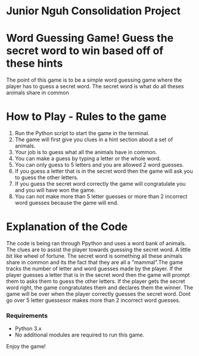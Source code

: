 # Junior Nguh Consolidation Project 

# Word Guessing Game! Guess the secret word to win based off of these hints

The point of this game is to be a simple word guessing game where the player has to guess a secret word. The secret word is what do all theses animals share in common

# How to Play - Rules to the game

1. Run the Python script to start the game in the terminal.
2. The game will first give you clues in a hint section about a set of animals.
3. Your job is to guess what all the animals have in common.
4. You can make a guess by typing a letter or the whole word.
5. You can only guess to 5 letters and you are allowed 2 word guesses.
6. If you guess a letter that is in the secret word then the game will ask you to guess the other letters.
7. If you guess the secret word correctly the game will congratulate you and you will have won the game.
8. You can not make more than 5 letter guesses or more than 2 incorrect word guesses because the game will end.

# Explanation of the Code

The code is being ran through Ppython and uses a word bank of animals. The clues are to assist the player towards guessing the secret word. A little bit like wheel of fortune. The secret word is something all these animals share in common and its the fact that they are all a "mammal".The game tracks the number of letter and word guesses made by the player. If the player guesses a letter that is in the secret word then the game will prompt them to asks them to guess the other letters. If the player gets the secret word right, the game congratulates them and declares them the winner. The game will be over when the player correctly guesses the secret word. Dont go over 5 letter guessesor makes more than 2 incorrect word guesses.

### Requirements

- Python 3.x
- No additional modules are required to run this game.

Enjoy the game!
